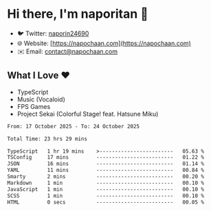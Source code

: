 # Hi there, I'm naporitan 👋

- 🐦 Twitter: [naporin24690](https://twitter.com/naporin24690)
- 🌐 Website: [https://napochaan.com](https://napochaan.com)
- ✉️ Email: [contact@napochaan.com](mailto:contact@napochaan.com)

## What I Love ❤️
- TypeScript
- Music (Vocaloid)
- FPS Games
- Project Sekai (Colorful Stage! feat. Hatsune Miku)

<!--START_SECTION:waka-->

```txt
From: 17 October 2025 - To: 24 October 2025

Total Time: 23 hrs 29 mins

TypeScript   1 hr 19 mins    >------------------------   05.63 %
TSConfig     17 mins         -------------------------   01.22 %
JSON         16 mins         -------------------------   01.14 %
YAML         11 mins         -------------------------   00.84 %
Smarty       2 mins          -------------------------   00.20 %
Markdown     1 min           -------------------------   00.10 %
JavaScript   1 min           -------------------------   00.10 %
SCSS         1 min           -------------------------   00.10 %
HTML         0 secs          -------------------------   00.05 %
```

<!--END_SECTION:waka-->

